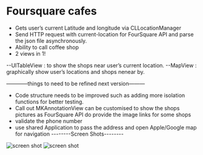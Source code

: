 # Foursquare cafes
- Gets user’s current Latitude and longitude via CLLocationManager
- Send HTTP request  with current-location for FourSquare API and parse the json file asynchronously.
- Ability to call coffee shop
- 2 views in 1! 

--UITableView : to show the shops near user’s current location.
--MapView : graphically show user’s locations and shops nenear by.


————things to need to be refined next version———
* Code structure needs to be improved such as adding more isolation functions for better testing.
* Call out MKAnnotationView can be customised to show the shops pictures as FourSquare API do  provide the image links for some shops
* validate the phone number 
* use shared Application to pass the address and open Apple/Google map for navigation
--------Screen Shots--------

<img src="https://cloud.githubusercontent.com/assets/7435852/6040429/dc260702-acc5-11e4-8f43-0591bbc5f9a0.jpg" alt="screen shot">

<img src="https://cloud.githubusercontent.com/assets/7435852/6040428/dbb4470c-acc5-11e4-95a1-0064d97d86e2.jpg" alt="screen shot">
